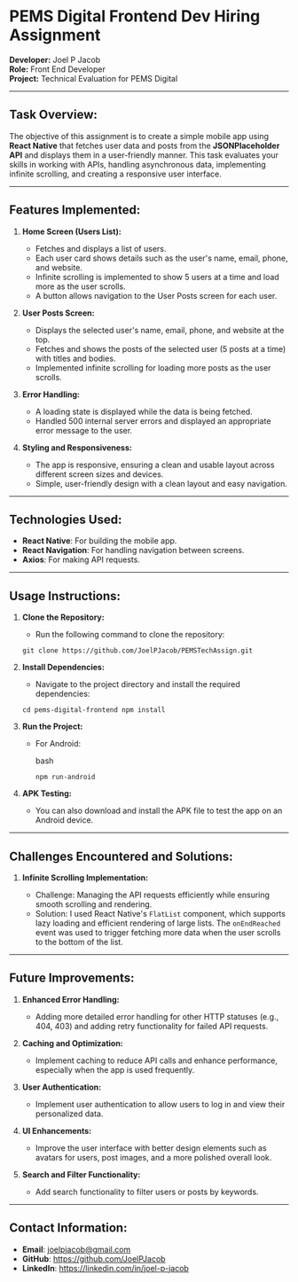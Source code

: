 # PEMS Digital Frontend Dev Hiring Assignment

**Developer:** Joel P Jacob  
**Role:** Front End Developer  
**Project:** Technical Evaluation for PEMS Digital

---

## Task Overview:

The objective of this assignment is to create a simple mobile app using **React Native** that fetches user data and posts from the **JSONPlaceholder API** and displays them in a user-friendly manner. This task evaluates your skills in working with APIs, handling asynchronous data, implementing infinite scrolling, and creating a responsive user interface.

---

## Features Implemented:

1. **Home Screen (Users List):**
   - Fetches and displays a list of users.
   - Each user card shows details such as the user's name, email, phone, and website.
   - Infinite scrolling is implemented to show 5 users at a time and load more as the user scrolls.
   - A button allows navigation to the User Posts screen for each user.

2. **User Posts Screen:**
   - Displays the selected user's name, email, phone, and website at the top.
   - Fetches and shows the posts of the selected user (5 posts at a time) with titles and bodies.
   - Implemented infinite scrolling for loading more posts as the user scrolls.

3. **Error Handling:**
   - A loading state is displayed while the data is being fetched.
   - Handled 500 internal server errors and displayed an appropriate error message to the user.

4. **Styling and Responsiveness:**
   - The app is responsive, ensuring a clean and usable layout across different screen sizes and devices.
   - Simple, user-friendly design with a clean layout and easy navigation.

---

## Technologies Used:

- **React Native**: For building the mobile app.
- **React Navigation**: For handling navigation between screens.
- **Axios**: For making API requests.
---

**Usage Instructions:**
-----------------------

1.  **Clone the Repository:**

    -   Run the following command to clone the repository:

    `git clone https://github.com/JoelPJacob/PEMSTechAssign.git`

2.  **Install Dependencies:**

    -   Navigate to the project directory and install the required dependencies:

    `cd pems-digital-frontend
    npm install`

3.  **Run the Project:**

    -   For Android:

        bash

        `npm run-android`

4.  **APK Testing:**

    -   You can also download and install the APK file to test the app on an Android device.

* * * * *

**Challenges Encountered and Solutions:**
-----------------------------------------

1.  **Infinite Scrolling Implementation:**

    -   Challenge: Managing the API requests efficiently while ensuring smooth scrolling and rendering.
    -   Solution: I used React Native's `FlatList` component, which supports lazy loading and efficient rendering of large lists. The `onEndReached` event was used to trigger fetching more data when the user scrolls to the bottom of the list.

* * * * *

**Future Improvements:**
------------------------

1.  **Enhanced Error Handling:**

    -   Adding more detailed error handling for other HTTP statuses (e.g., 404, 403) and adding retry functionality for failed API requests.
2.  **Caching and Optimization:**

    -   Implement caching to reduce API calls and enhance performance, especially when the app is used frequently.
3.  **User Authentication:**

    -   Implement user authentication to allow users to log in and view their personalized data.
4.  **UI Enhancements:**

    -   Improve the user interface with better design elements such as avatars for users, post images, and a more polished overall look.
5.  **Search and Filter Functionality:**

    -   Add search functionality to filter users or posts by keywords.

* * * * *

**Contact Information:**
------------------------

-   **Email**: joelpjacob@gmail.com
-   **GitHub**: <https://github.com/JoelPJacob>
-   **LinkedIn**: <https://linkedin.com/in/joel-p-jacob>